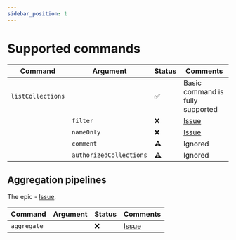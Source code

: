 ```yaml
---
sidebar_position: 1
---
```


# Supported commands

| Command           | Argument                | Status | Comments                                                  |
|-------------------|-------------------------|--------|-----------------------------------------------------------|
| `listCollections` |                         | ✅     | Basic command is fully supported                          |
|                   | `filter`                | ❌     | [Issue](https://github.com/FerretDB/FerretDB/issues/1405) |
|                   | `nameOnly`              | ❌     | [Issue](https://github.com/FerretDB/FerretDB/issues/301)  |
|                   | `comment`               | ⚠️     | Ignored                                                   |
|                   | `authorizedCollections` | ⚠️     | Ignored                                                   |


## Aggregation pipelines

The epic - [Issue](https://github.com/FerretDB/FerretDB/issues/9).

| Command           | Argument                | Status | Comments                                                  |
|-------------------|-------------------------|--------|-----------------------------------------------------------|
| `aggregate`       |                         | ❌      | [Issue](https://github.com/FerretDB/FerretDB/issues/1410) |

